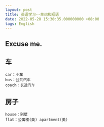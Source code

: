 ```yaml
---
layout: post
title: 英语学习--单词和短语
date: 2022-05-28 15:30:35.000000000 +08:00
tags: English
---
```


## Excuse me.



## 车

```
car：小车
bus：公共汽车
coach：长途汽车
```

## 房子

```
house：别墅
flat：公寓楼(英) apartment(美)
```
